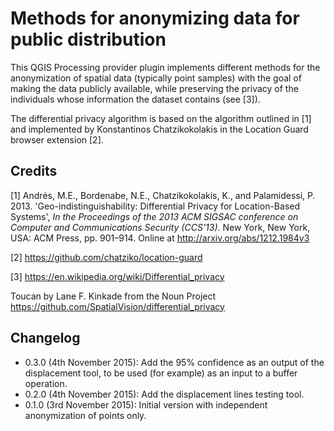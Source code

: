 # Methods for anonymizing data for public distribution

This QGIS Processing provider plugin implements different methods for the
anonymization of spatial data (typically point samples) with the goal of making
the data publicly available, while preserving the privacy of the individuals
whose information the dataset contains (see [3]).

The differential privacy algorithm is based on the algorithm outlined in [1]
and implemented by Konstantinos Chatzikokolakis in the Location Guard
browser extension [2].

## Credits

[1] Andrés, M.E., Bordenabe, N.E., Chatzikokolakis, K., and Palamidessi, P.
2013. 'Geo-indistinguishability: Differential Privacy for Location-Based
Systems', *In the Proceedings of the 2013 ACM SIGSAC conference on Computer
and Communications Security (CCS'13)*. New York, New York, USA: ACM Press,
pp. 901–914. Online at http://arxiv.org/abs/1212.1984v3

[2] https://github.com/chatziko/location-guard

[3] https://en.wikipedia.org/wiki/Differential_privacy

Toucan by Lane F. Kinkade from the Noun Project
https://github.com/SpatialVision/differential_privacy

## Changelog

* 0.3.0 (4th November 2015): Add the 95% confidence as an output of the
  displacement tool, to be used (for example) as an input to a buffer operation.
* 0.2.0 (4th November 2015): Add the displacement lines testing tool.
* 0.1.0 (3rd November 2015): Initial version with independent anonymization of
  points only.
